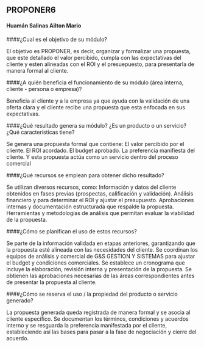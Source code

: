 ## PROPONER6
#### Huamán Salinas Ailton Mario

####¿Cual es el objetivo de su módulo?

El objetivo es PROPONER, es decir, organizar y formalizar una propuesta, que este detallado el valor percibido, cumpla con las expectativas del cliente y esten alineadas con el ROI y el presuepuesto, para presentarla de manera formal al cliente.

####¿A quién beneficia el funcionamiento de su módulo (área interna, cliente - persona o empresa)?

Beneficia al cliente y a la empresa ya que ayuda con la validación de una oferta clara y el cliente recibe una propuesta que esta enfocada en sus expectativas. 


####¿Qué resultado genera su módulo? ¿Es un producto o un servicio? ¿Qué características tiene?

Se genera una propuesta formal que contiene:
El valor percibido por el cliente.
El ROI acordado.
El budget aprobado.
La preferencia manifiesta del cliente.
Y esta propuesta actúa como un servicio dentro del proceso comercial


####¿Qué recursos se emplean para obtener dicho resultado?

Se utilizan diversos recursos, como:
Información y datos del cliente obtenidos en fases previas (prospectas, calificación y validación).
Análisis financiero y para determinar el ROI y ajustar el presupuesto.
Aprobaciones internas y documentación estructurada que respalde la propuesta.
Herramientas y metodologías de análisis que permitan evaluar la viabilidad de la propuesta.


####¿Cómo se planifican el uso de estos recursos?

Se parte de la información validada en etapas anteriores, garantizando que la propuesta esté alineada con las necesidades del cliente.
Se coordinan los equipos de análisis y comercial de G&S GESTION Y SISTEMAS para ajustar el budget y condiciones comerciales.
Se establece un cronograma que incluye la elaboración, revisión interna y presentación de la propuesta.
Se obtienen las aprobaciones necesarias de las áreas correspondientes antes de presentar la propuesta al cliente.


####¿Cómo se reserva el uso / la propiedad del producto o servicio generado?

La propuesta generada queda registrada de manera formal y se asocia al cliente específico. Se documentan los términos, condiciones y acuerdos interno y se resguarda la preferencia manifestada por el cliente, estableciendo así las bases para pasar a la fase de negociación y cierre del acuerdo.
